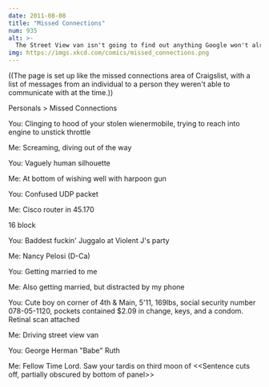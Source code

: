 ```yaml
---
date: 2011-08-08
title: "Missed Connections"
num: 935
alt: >-
  The Street View van isn't going to find out anything Google won't already know from reading my email.
img: https://imgs.xkcd.com/comics/missed_connections.png
---
```

((The page is set up like the missed connections area of Craigslist, with a list of messages from an individual to a person they weren't able to communicate with at the time.))

Personals > Missed Connections

You: Clinging to hood of your stolen wienermobile, trying to reach into engine to unstick throttle

Me: Screaming, diving out of the way

You: Vaguely human silhouette

Me: At bottom of wishing well with harpoon gun

You: Confused UDP packet

Me: Cisco router in 45.170

16 block

You: Baddest fuckin' Juggalo at Violent J's party

Me: Nancy Pelosi (D-Ca)

You: Getting married to me

Me: Also getting married, but distracted by my phone

You: Cute boy on corner of 4th & Main, 5'11, 169lbs, social security number 078-05-1120, pockets contained $2.09 in change, keys, and a condom. Retinal scan attached

Me: Driving street view van

You: George Herman "Babe" Ruth

Me: Fellow Time Lord. Saw your tardis on third moon of <<Sentence cuts off, partially obscured by bottom of panel>>

